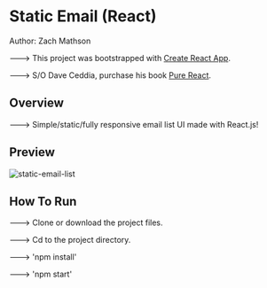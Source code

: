 # Static Email (React)

Author: Zach Mathson

---> This project was bootstrapped with [Create React App](https://github.com/facebookincubator/create-react-app).

---> S/O Dave Ceddia, purchase his book [Pure React](https://daveceddia.com/pure-react/).

## Overview

---> Simple/static/fully responsive email list UI made with React.js!

## Preview

![static-email-list](https://user-images.githubusercontent.com/32144404/37688416-01bf6546-2c6e-11e8-9e1e-389e744dc0e3.jpg)

## How To Run

---> Clone or download the project files.

---> Cd to the project directory.

---> 'npm install'

---> 'npm start'